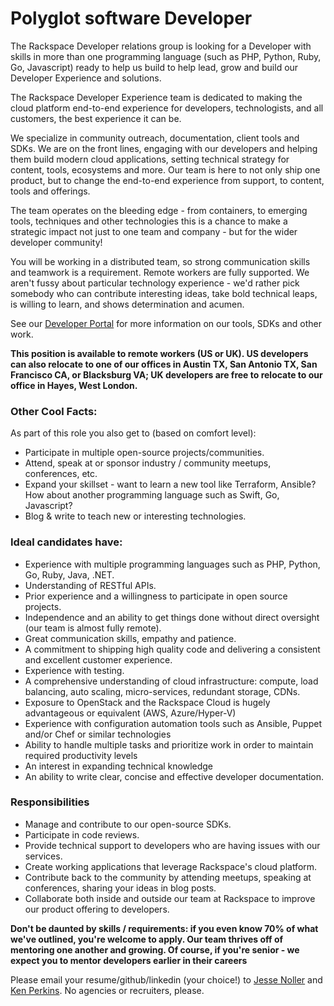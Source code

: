 # Polyglot software Developer

The Rackspace Developer relations group is looking for a Developer with skills in
more than one programming language (such as PHP, Python, Ruby, Go, Javascript)
ready to help us build to help lead, grow and build our Developer Experience
and solutions.

The Rackspace Developer Experience team is dedicated to making the cloud
platform end-to-end experience for developers, technologists, and all
customers, the best experience it can be.

We specialize in community outreach, documentation, client tools and SDKs.
We are on the front lines, engaging with our developers and helping them
build modern cloud applications, setting technical strategy for content,
tools, ecosystems and more. Our team is here to not only ship one product,
but to change the end-to-end experience from support, to content, tools and offerings.

The team operates on the bleeding edge - from containers, to emerging tools,
techniques and other technologies this is a chance to make a strategic impact
not just to one team and company - but for the wider developer community!

You will be working in a distributed team, so strong communication skills
and teamwork is a requirement. Remote workers are fully supported. We aren't
fussy about particular technology experience - we'd rather pick somebody
who can contribute interesting ideas, take bold technical leaps, is willing
to learn, and shows determination and acumen.

See our [Developer Portal](https://developer.rackspace.com) for more information
on our tools, SDKs and other work.

**This position is available to remote workers (US or UK). US developers can also relocate to one of our offices in Austin TX, San Antonio TX, San Francisco CA, or Blacksburg VA; UK developers are free to relocate to our office in Hayes, West London.**

### Other Cool Facts:

As part of this role you also get to (based on comfort level):

* Participate in multiple open-source projects/communities.
* Attend, speak at or sponsor industry / community meetups, conferences, etc.
* Expand your skillset - want to learn a new tool like Terraform, Ansible? How about another programming language such as Swift, Go, Javascript?
* Blog & write to teach new or interesting technologies.

### Ideal candidates have:

* Experience with multiple programming languages such as PHP, Python, Go, Ruby, Java, .NET.
* Understanding of RESTful APIs.
* Prior experience and a willingness to participate in open source projects.
* Independence and an ability to get things done without direct oversight (our team is almost fully remote).
* Great communication skills, empathy and patience.
* A commitment to shipping high quality code and delivering a consistent and excellent customer experience.
* Experience with testing.
* A comprehensive understanding of cloud infrastructure: compute, load balancing, auto scaling, micro-services, redundant storage, CDNs.
* Exposure to OpenStack and the Rackspace Cloud is hugely advantageous or equivalent (AWS, Azure/Hyper-V)
* Experience with configuration automation tools such as Ansible, Puppet and/or Chef or similar technologies
* Ability to handle multiple tasks and prioritize work in order to maintain required productivity levels
* An interest in expanding technical knowledge
* An ability to write clear, concise and effective developer documentation.

### Responsibilities

* Manage and contribute to our open-source SDKs.
* Participate in code reviews.
* Provide technical support to developers who are having issues with our services.
* Create working applications that leverage Rackspace's cloud platform.
* Contribute back to the community by attending meetups, speaking at conferences, sharing your ideas in blog posts.
* Collaborate both inside and outside our team at Rackspace to improve our product offering to developers.

**Don't be daunted by skills / requirements: if you even know 70% of what we've
outlined, you're welcome to apply. Our team thrives off of mentoring one another
and growing. Of course, if you're senior - we expect you to mentor developers
earlier in their careers**

Please email your resume/github/linkedin (your choice!) to [Jesse Noller](mailto:jesse.noller@rackspace.com) and [Ken Perkins](mailto:ken.perkins@rackspace.com). No agencies or recruiters, please.
